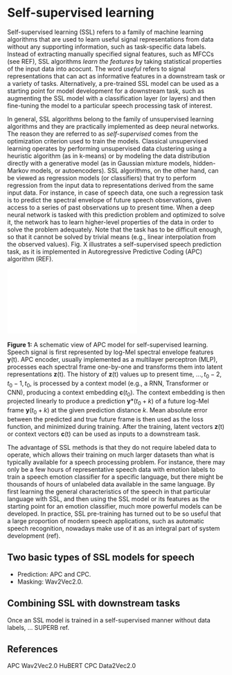 # Self-supervised learning

Self-supervised learning (SSL) refers to a family of machine learning algorithms that are used  to learn useful signal representations from data without any supporting information, such as task-specific data labels. Instead of extracting manually specified signal features, such as MFCCs (see REF), SSL algorithms *learn the features* by taking statistical properties of the input data into acocunt.  The word *useful* refers to signal representations that can act as informative features in a downstream task or a variety of tasks. Alternatively, a pre-trained SSL model can be used as a starting point for model development for a downstream task, such as augmenting the SSL model with a classification layer (or layers) and then fine-tuning the model to a particular speech processing task of interest. 

In general, SSL algorithms belong to the family of unsupervised learning algorithms and they are practically implemented as deep neural networks. The reason they are referred to as *self-supervised* comes from the optimization criterion used to train the models. Classical unsupervised learning operates by performing unsupervised data clustering using a heuristic algorithm (as in k-means) or by modeling the data distribution directly with a generative model (as in Gaussian mixture models, hidden-Markov models, or autoencoders). SSL algorithms, on the other hand, can be viewed as regression models (or classifiers) that try to perform regression from the input data to representations derived from the same input data. For instance, in case of speech data, one such a regression task is to predict the spectral envelope of future speech observations, given access to a series of past observations up to present time. When a deep neural network is tasked with this prediction problem and optimized to solve it, the network has to learn higher-level properties of the data in order to solve the problem adequately. Note  that the task has to be difficult enough, so that it cannot be solved by trivial means (e.g., linear interpolation from the observed values). Fig. X illustrates a self-supervised speech prediction task, as it is implemented in Autoregressive Predictive Coding (APC) algorithm (REF).   

![APC basic schematic](attachments/SSL/APC_schematic.pdf)

**Figure 1:** A schematic view of APC model for self-supervised learning. Speech signal is first represented by log-Mel spectral envelope features **y**(t). APC encoder, usually implemented as a multilayer perceptron (MLP), processes each spectral frame one-by-one and transforms them into latent representations **z**(t). The history of **z**(t) values up to present time, $... ,t_0-2, t_0-1, t_0$, is processed by a context model (e.g., a RNN, Transformer or CNN), producing a context embedding **c**($t_0$). The context embedding is then projected linearly to produce a prediction  **y***(${t_0}+k$) of a future log-Mel frame **y**(${t_0}+k$) at the given prediction distance *k*. Mean absolute error between the predicted and true future frame is then used as the loss function, and minimized during training. After the training, latent vectors **z**(t) or context vectors **c**(t) can be used as inputs to a downstream task.


The advantage of SSL methods is that they do not require labeled data to operate, which allows their training on much larger datasets than what is typically available for a speech processing problem. For instance, there may only be a few hours of representative speech data with emotion labels to train a speech emotion classifier for a specific language, but there might be thousands of hours of unlabeled data available in the same language. By first learning the general characteristics of the speech in that particular language with SSL, and then using the SSL model or its features as the starting point for an emotion classifier, much more powerful models can be developed. In practice, SSL pre-training has turned out to be so useful that a large proportion of modern speech applications, such as automatic speech recognition, nowadays make use of it as an integral part of system development (ref).

## Two basic types of SSL models for speech
 
- Prediction: APC and CPC.
- Masking: Wav2Vec2.0.

## Combining SSL with downstream tasks

Once an SSL model is trained in a self-supervised manner without data labels,  ... SUPERB ref.

## References

APC
Wav2Vec2.0
HuBERT
CPC
Data2Vec2.0

